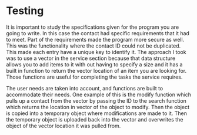 # Testing

It is important to study the specifications given for the program you are going to write.  In this case the contact had specific requirements that it had to meet.  Part of the requirements made the program more secure as well.   This was the functionality where the contact ID could not be duplicated.   This made each entry have a unique key to identify it.  The approach I took was to use a vector in the service section because that data structure allows you to add items to it with out having to specify a size and it has a built in function to return the vector location of an item you are looking for.  Those functions are useful for completing the tasks the service requires.  

The user needs are taken into account, and functions are built to accommodate their needs.  One example of this is the modify function which pulls up a contact from the vector by passing the ID to the search function which returns the location in vector of the object to modify.  Then the object is copied into a temporary object where modifications are made to it.  Then the temporary object is uploaded back into the vector and overwrites the object of the vector location it was pulled from.
